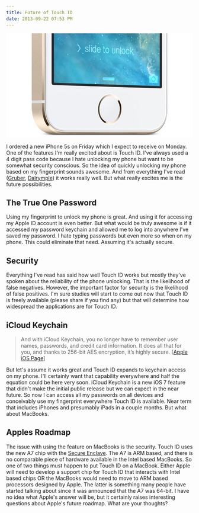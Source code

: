 ```yaml
---
title: Future of Touch ID
date: 2013-09-22 07:53 PM
---
```


![Touch ID](../Images/touchid.png)

I ordered a new iPhone 5s on Friday which I expect to receive on Monday. One of the features I'm really excited about is Touch ID. I've always used a 4 digit pass code because I hate unlocking my phone but want to be somewhat security conscious. So the idea of quickly unlocking my phone based on my fingerprint sounds awesome. And from everything I've read ([Gruber](http://daringfireball.net/2013/09/the_iphone_5s_and_5c), [Dalrymple](http://www.loopinsight.com/2013/09/17/review-iphone-5c-and-iphone-5s/)) it works really well. But what really excites me is the future possibilities.

## The True One Password

Using my fingerprint to unlock my phone is great. And using it for accessing my Apple ID account is even better. But what would be truly awesome is if it accessed my password keychain and allowed me to log into anywhere I've saved my password. I hate typing passwords but even more so when on my phone. This could eliminate that need. Assuming it's actually secure.

## Security

Everything I've read has said how well Touch ID works but mostly they've spoken about the reliability of the phone unlocking.  That is the likelihood of false negatives. However, the important factor for security is the likelihood of false positives. I'm sure studies will start to come out now that Touch ID is freely available (please share if you find any) but that will determine how widespread the applications are for Touch ID.

## iCloud Keychain

> And with iCloud Keychain, you no longer have to remember user names, passwords, and credit card information. It does all that for you, and thanks to 256-bit AES encryption, it’s highly secure. [[Apple iOS Page](http://www.apple.com/ios/what-is/)]

But let's assume it works great and Touch ID expands to keychain access on my phone. I'll certainly want that capability everywhere and half the equation could be here very soon. iCloud Keychain is a new iOS 7 feature that didn't make the initial public release but we can expect in the near future. So now I can access all my passwords on all devices and conceivably use my fingerprint everywhere Touch ID is available. Near term that includes iPhones and presumably iPads in a couple months. But what about MacBooks.

## Apples Roadmap

The issue with using the feature on MacBooks is the security. Touch ID uses the new A7 chip with the [Secure Enclave](http://www.quora.com/Apple-Secure-Enclave/What-is-Apple’s-new-Secure-Enclave-and-why-is-it-important). The A7 is ARM based, and there is no comparable piece of hardware available in the Intel based MacBooks. So one of two things must happen to put Touch ID on a MacBook. Either Apple will need to develop a support chip for Touch ID that interacts with Intel based chips OR the MacBooks would need to move to ARM based processors designed by Apple. The latter is something many people have started talking about since it was announced that the A7 was 64-bit. I have no idea what Apple's answer will be, but it certainly raises interesting questions about Apple's future roadmap. What are your thoughts?